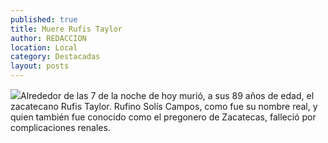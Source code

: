 ```yaml
---
published: true
title: Muere Rufis Taylor
author: REDACCION
location: Local
category: Destacadas
layout: posts
---
```


![](http://i.imgur.com/5i6RoWTm.jpg)Alrededor de las 7 de la noche de hoy murió, a sus 89 años de edad, el zacatecano Rufis Taylor. Rufino Solís Campos, como fue su nombre real, y quien también fue conocido como el pregonero de Zacatecas, falleció por complicaciones renales.
